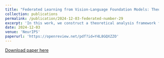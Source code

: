 ```yaml
---
title: "Federated Learning from Vision-Language Foundation Models: Theoretical Analysis and Method."
collection: publications
permalink: /publication/2024-12-03-federated-number-29
excerpt: 'In this work, we construct a theoretical analysis framework for prompt-based federated learning via feature learning theory.'
date: 2024-12-03
venue: 'NeurIPS'
paperurl: 'https://openreview.net/pdf?id=Y4L8GQXZZO'
---
```


[Download paper here](https://openreview.net/pdf?id=Y4L8GQXZZO)
